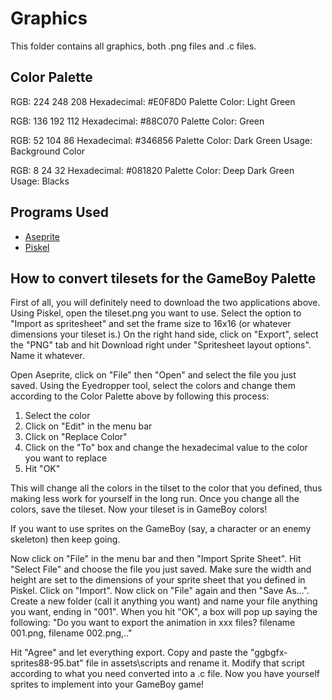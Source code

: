 # Graphics
This folder contains all graphics, both .png files and .c files.

## Color Palette
RGB: 224 248 208
Hexadecimal: #E0F8D0
Palette Color: Light Green

RGB: 136  192 112
Hexadecimal: #88C070
Palette Color: Green

RGB: 52 104 86
Hexadecimal: #346856
Palette Color: Dark Green
Usage: Background Color

RGB: 8 24 32
Hexadecimal: #081820
Palette Color: Deep Dark Green
Usage: Blacks

## Programs Used
- [Aseprite](https://www.aseprite.org/)
- [Piskel](https://www.piskelapp.com/)

## How to convert tilesets for the GameBoy Palette
First of all, you will definitely need to download the two applications above. Using Piskel, open the tileset.png you want to use. Select the option to "Import as spritesheet" and set the frame size to 16x16 (or whatever dimensions your tileset is.) On the right hand side, click on "Export", select the "PNG" tab and hit Download right under "Spritesheet layout options". Name it whatever. 

Open Aseprite, click on "File" then "Open" and select the file you just saved. Using the Eyedropper tool, select the colors and change them according to the Color Palette above by following this process:
1. Select the color
2. Click on "Edit" in the menu bar
3. Click on "Replace Color"
4. Click on the "To" box and change the hexadecimal value to the color you want to replace
5. Hit "OK"

This will change all the colors in the tilset to the color that you defined, thus making less work for yourself in the long run. Once you change all the colors, save the tileset. Now your tileset is in GameBoy colors!

If you want to use sprites on the GameBoy (say, a character or an enemy skeleton) then keep going.

Now click on "File" in the menu bar and then "Import Sprite Sheet". Hit "Select File" and choose the file you just saved. Make sure the width and height are set to the dimensions of your sprite sheet that you defined in Piskel. Click on "Import". Now click on "File" again and then "Save As...". Create a new folder (call it anything you want) and name your file anything you want, ending in "001". When you hit "OK", a box will pop up saying the following:
"Do you want to export the animation in xxx files?
filename 001.png, filename 002.png,.."

Hit "Agree" and let everything export. Copy and paste the "ggbgfx-sprites88-95.bat" file in assets\scripts and rename it. Modify that script according to what you need converted into a .c file. Now you have yourself sprites to implement into your GameBoy game!
